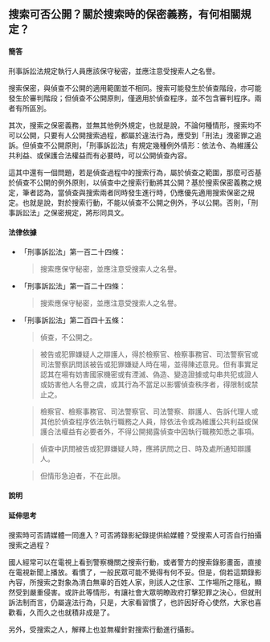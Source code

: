 ## 搜索可否公開？關於搜索時的保密義務，有何相關規定？

#### 簡答

刑事訴訟法規定執行人員應該保守秘密，並應注意受搜索人之名譽。

搜索保密，與偵查不公開的適用範圍並不相同。搜索可能發生於偵查階段，亦可能發生於審判階段；但偵查不公開原則，僅適用於偵查程序，並不包含審判程序。兩者有所區別。

其次，搜索之保密義務，並無其他例外規定，也就是說，不論何種情形，搜索均不可以公開，只要有人公開搜索過程，都屬於違法行為，應受到「刑法」洩密罪之追訴。但偵查不公開原則，「刑事訴訟法」有規定幾種例外情形：依法令、為維護公共利益、或保護合法權益而有必要時，可以公開偵查內容。

這其中還有一個問題，若是偵查過程中的搜索行為，屬於偵查之範圍，那麼可否基於偵查不公開的例外原則，以偵查中之搜索行動將其公開？基於搜索保密義務之規定，筆者認為，當偵查與搜索兩者同時發生進行時，仍應優先適用搜索保密之規定。也就是說，對於搜索行動，不能以偵查不公開之例外，予以公開。否則，「刑事訴訟法」之保密規定，將形同具文。


#### 法律依據

* 「刑事訴訟法」第一百二十四條：

   > 搜索應保守秘密，並應注意受搜索人之名譽。

* 「刑事訴訟法」第一百二十四條：

   > 搜索應保守秘密，並應注意受搜索人之名譽。

* 「刑事訴訟法」第二百四十五條：

   > 偵查，不公開之。

   > 被告或犯罪嫌疑人之辯護人，得於檢察官、檢察事務官、司法警察官或司法警察訊問該被告或犯罪嫌疑人時在場，並得陳述意見。但有事實足認其在場有妨害國家機密或有湮滅、偽造、變造證據或勾串共犯或證人或妨害他人名譽之虞，或其行為不當足以影響偵查秩序者，得限制或禁止之。

   > 檢察官、檢察事務官、司法警察官、司法警察、辯護人、告訴代理人或其他於偵查程序依法執行職務之人員，除依法令或為維護公共利益或保護合法權益有必要者外，不得公開揭露偵查中因執行職務知悉之事項。

   > 偵查中訊問被告或犯罪嫌疑人時，應將訊問之日、時及處所通知辯護人。

   > 但情形急迫者，不在此限。

#### 說明




#### 延伸思考

搜索時可否請媒體一同進入？可否將錄影紀錄提供給媒體？受搜索人可否自行拍攝搜索之過程？

國人經常可以在電視上看到警察機關之搜索行動，或者警方的搜索錄影畫面，直接在電視新聞上播放。看慣了，一般民眾可能不覺得有何不妥。但是，倘若這類錄影內容，所搜索之對象為清白無辜的百姓人家，則該人之住家、工作場所之隱私，顯然受到嚴重侵害。或許此等情形，有讓社會大眾明瞭政府打擊犯罪之決心，但就刑訴法制而言，仍屬違法行為，只是，大家看習慣了，也許因好奇心使然，大家也喜歡看，久而久之也就積非成是了。

另外，受搜索之人，解釋上也並無權針對搜索行動進行攝影。
